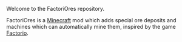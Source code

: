 Welcome to the FactoriOres repository.  

FactoriOres is a [Minecraft](https://minecraft.net/) mod which adds special ore deposits and machines which can automatically mine them, inspired by the game [Factorio](https://www.factorio.com).  
